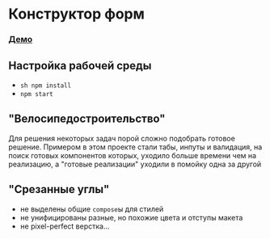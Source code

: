 # Конструктор форм

### [Демо](https://nezed.github.io/em-form-constructor)

## Настройка рабочей среды
* `sh npm install`
* `npm start`

## "Велосипедостроительство"
Для решения некоторых задач порой сложно подобрать готовое решение.
Примером в этом проекте стали табы, инпуты и валидация, 
на поиск готовых компонентов которых, уходило больше времени чем на реализацию, 
а "готовые реализации" уходили в помойку одна за другой

## "Срезанные углы"
* не выделены общие `compose`ы для стилей
* не унифицированы разные, но похожие цвета и отступы макета
* не pixel-perfect верстка…
